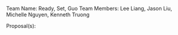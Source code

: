 Team Name: Ready, Set, Guo
Team Members: Lee Liang, Jason Liu, Michelle Nguyen, Kenneth Truong

Proposal(s):
